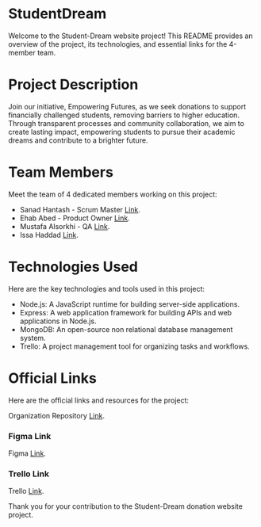 # StudentDream

Welcome to the Student-Dream website project! This README provides an overview of the project, its technologies, and essential links for the 4-member team.

# Project Description

Join our initiative, Empowering Futures, as we seek donations to support financially challenged students, removing barriers to higher education. Through transparent processes and community collaboration, we aim to create lasting impact, empowering students to pursue their academic dreams and contribute to a brighter future.

# Team Members

Meet the team of 4 dedicated members working on this project:

- Sanad Hantash - Scrum Master [Link](https://github.com/SanadHantash).
- Ehab Abed - Product Owner [Link](https://github.com/Ehabdhafer).
- Mustafa Alsorkhi - QA [Link](https://github.com/MustafaAlsorkhi).
- Issa Haddad [Link](https://github.com/issa097).

# Technologies Used

Here are the key technologies and tools used in this project:

- Node.js: A JavaScript runtime for building server-side applications.
- Express: A web application framework for building APIs and web applications in Node.js.
- MongoDB: An open-source non relational database management system.
- Trello: A project management tool for organizing tasks and workflows.

# Official Links

Here are the official links and resources for the project:

Organization Repository [Link](https://github.com/Student-Dream/studentdream).

### Figma Link

Figma [Link](https://www.figma.com/file/RbCsl2Vv80JP1AIhQSiAlD/Student-Dream?type=design&node-id=0-1&mode=design&t=TOoBKQQGdjuU6HGa-0).

### Trello Link

Trello [Link](https://trello.com/b/fbIjnEOe/student-dream).

Thank you for your contribution to the Student-Dream donation website project.
